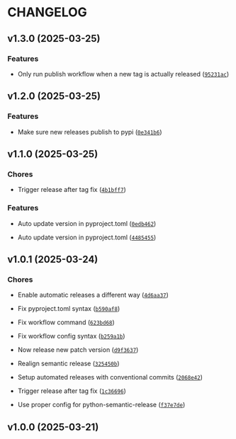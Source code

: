 # CHANGELOG


## v1.3.0 (2025-03-25)

### Features

- Only run publish workflow when a new tag is actually released
  ([`95231ac`](https://github.com/wpfleger96/pagerduty-mcp-server/commit/95231ac2da36b7bd616e650b55a1eeac684234b3))


## v1.2.0 (2025-03-25)

### Features

- Make sure new releases publish to pypi
  ([`0e341b6`](https://github.com/wpfleger96/pagerduty-mcp-server/commit/0e341b6512441e97c57af4e2551150929b90610b))


## v1.1.0 (2025-03-25)

### Chores

- Trigger release after tag fix
  ([`4b1bff7`](https://github.com/wpfleger96/pagerduty-mcp-server/commit/4b1bff7a877a27d0109b3082e6827a3b0ca254fc))

### Features

- Auto update version in pyproject.toml
  ([`0edb462`](https://github.com/wpfleger96/pagerduty-mcp-server/commit/0edb462665a187e3c85b0b0f8cf84955d165ed88))

- Auto update version in pyproject.toml
  ([`4485455`](https://github.com/wpfleger96/pagerduty-mcp-server/commit/448545536bfb56108b1eea439edd120c98dbfe0a))


## v1.0.1 (2025-03-24)

### Chores

- Enable automatic releases a different way
  ([`4d6aa37`](https://github.com/wpfleger96/pagerduty-mcp-server/commit/4d6aa3774c6956fc438befdee3bf358c904e479f))

- Fix pyproject.toml syntax
  ([`b590af8`](https://github.com/wpfleger96/pagerduty-mcp-server/commit/b590af82bcc91ed4db8823535f67de22eee949fe))

- Fix workflow command
  ([`623bd68`](https://github.com/wpfleger96/pagerduty-mcp-server/commit/623bd68d0f1e49a86d0de4316b4bf727a8fbaeab))

- Fix workflow config syntax
  ([`b259a1b`](https://github.com/wpfleger96/pagerduty-mcp-server/commit/b259a1bd01cbed1673d796291d7931040592367b))

- Now release new patch version
  ([`d9f3637`](https://github.com/wpfleger96/pagerduty-mcp-server/commit/d9f363768ba5b44131a4705149ec89d23e53ec06))

- Realign semantic release
  ([`325450b`](https://github.com/wpfleger96/pagerduty-mcp-server/commit/325450b66e74c2f5b841c1339e209323443b3cea))

- Setup automated releases with conventional commits
  ([`2068e42`](https://github.com/wpfleger96/pagerduty-mcp-server/commit/2068e42836dd1483b36a7984b37204322e35b126))

- Trigger release after tag fix
  ([`1c36696`](https://github.com/wpfleger96/pagerduty-mcp-server/commit/1c36696a179d60e374f52cdaa44876f82a888a00))

- Use proper config for python-semantic-release
  ([`f37e7de`](https://github.com/wpfleger96/pagerduty-mcp-server/commit/f37e7deb2c9c5328bcc4b37b4e6ddc2c31f2671e))


## v1.0.0 (2025-03-21)

